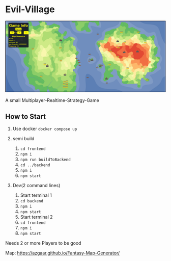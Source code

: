 # Evil-Village

![Gameplay Image](play.png)

A small Multiplayer-Realtime-Strategy-Game

## How to Start

1. Use docker `docker compose up`

2. semi build
   1. `cd frontend`
   2. `npm i`
   3. `npm run buildToBackend`
   4. `cd ../backend`
   5. `npm i`
   6. `npm start`

3. Dev(2 command lines)
   1. Start terminal 1
   2. `cd backend`
   3. `npm i`
   4. `npm start`
   5. Start terminal 2
   6. `cd frontend`
   7. `npm i`
   8. `npm start`

Needs 2 or more Players to be good

Map: <https://azgaar.github.io/Fantasy-Map-Generator/>
